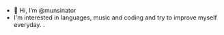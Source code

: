 - 👋 Hi, I’m @munsinator
- I'm interested in languages, music and coding and try to improve myself everyday.
.

<!---
munsinator/munsinator is a ✨ special ✨ repository because its `README.md` (this file) appears on your GitHub profile.
You can click the Preview link to take a look at your changes.
--->
